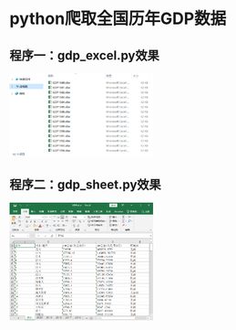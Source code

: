 # python爬取全国历年GDP数据

## 程序一：gdp_excel.py效果
<img src="多张excel.jpg" width="50%">

## 程序二：gdp_sheet.py效果
<img src="多张sheet.jpg" width="50%">
